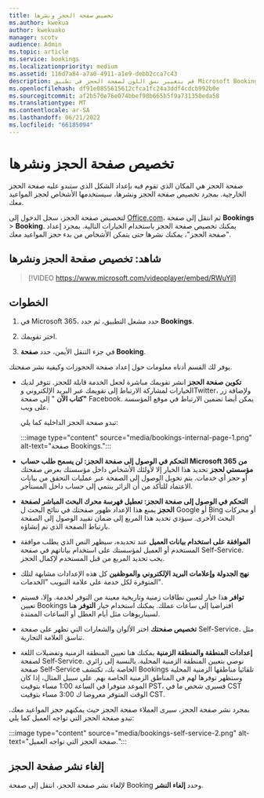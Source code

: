 ```yaml
---
title: تخصيص صفحة الحجز ونشرها
ms.author: kwekua
author: kwekuako
manager: scotv
audience: Admin
ms.topic: article
ms.service: bookings
ms.localizationpriority: medium
ms.assetid: 116d7a84-a7a0-4911-a1e9-debb2cca7c43
description: قم بتغيير نسق اللون لصفحة الحجز في تطبيق Microsoft Bookings.
ms.openlocfilehash: df91e0855615612cfca1fc24a3ddf4cdcb992b0e
ms.sourcegitcommit: af2b570e76e074bbef98b665b5f9a731350eda58
ms.translationtype: MT
ms.contentlocale: ar-SA
ms.lasthandoff: 06/21/2022
ms.locfileid: "66185094"
---
```

# <a name="customize-and-publish-your-booking-page"></a>تخصيص صفحة الحجز ونشرها

صفحة الحجز هي المكان الذي تقوم فيه بإعداد الشكل الذي ستبدو عليه صفحة الحجز الخارجية. بمجرد تخصيص صفحة الحجز ونشرها، سيستخدمها الأشخاص لحجز المواعيد معك.

لتخصيص صفحة الحجز، سجل الدخول إلى [Office.com](https://office.com)، ثم انتقل إلى صفحة **Bookings** \> **Booking**. يمكنك تخصيص صفحة الحجز باستخدام الخيارات التالية. بمجرد إعداد "صفحة الحجز"، يمكنك نشرها حتى يتمكن الأشخاص من بدء حجز المواعيد معك.

## <a name="watch-customize-and-publish-your-booking-page"></a>شاهد: تخصيص صفحة الحجز ونشرها

> [!VIDEO https://www.microsoft.com/videoplayer/embed/RWuYil]

## <a name="steps"></a>الخطوات

1. في Microsoft 365، حدد مشغل التطبيق، ثم حدد **Bookings**.

1. اختر تقويمك.

1. في جزء التنقل الأيمن، حدد **صفحة Booking**.

يوفر لك القسم أدناه معلومات حول إعداد صفحة الحجوزات وكيفية نشر صفحتك.

- **تكوين صفحة الحجز** انشر تقويمك مباشرة لجعل الخدمة قابلة للحجز. تتوفر لديك الخيارات لمشاركة الارتباط إلى تقويمك عبر البريد الإلكتروني وTwitter، ولإضافة زر **"كتاب الآن** " إلى صفحة Facebook. يمكن أيضا تضمين الارتباط في موقع المؤسسة على ويب.

    تبدو صفحة الحجز الداخلية كما يلي:

    :::image type="content" source="media/bookings-internal-page-1.png" alt-text="صفحة Bookings.":::

- **التحكم في الوصول إلى صفحة الحجز: لن يسمح طلب حساب Microsoft 365 من مؤسستي لحجز** تحديد هذا الخيار إلا لأولئك الأشخاص داخل مؤسستك بعرض صفحتك أو حجز أي خدمات. يتم تخويل الوصول إلى الصفحة عبر عمليات التحقق من بيانات الاعتماد للتأكد من أن الزائر ينتمي إلى حساب داخل المستأجر.

- **التحكم في الوصول إلى صفحة الحجز: تعطيل فهرسة محرك البحث المباشر لصفحة الحجز** يمنع هذا الإعداد ظهور صفحتك في نتائج البحث ل Google أو Bing أو محركات البحث الأخرى. سيؤدي تحديد هذا المربع إلى ضمان تقييد الوصول إلى الصفحة بارتباط الصفحة الذي تم إنشاؤه.

- **الموافقة على استخدام بيانات العميل** عند تحديده، سيظهر النص الذي يطلب موافقة المستخدم أو العميل لمؤسستك على استخدام بياناتهم في صفحة Self-Service. يجب تحديد المربع من قبل المستخدم لإكمال الحجز.

- **نهج الجدولة** **وإعلامات البريد الإلكتروني** **والموظفين** كل هذه الإعدادات مشابهة لتلك المتوفرة لكل خدمة على علامة التبويب "الخدمات".

- **توافر** هذا خيار لتعيين نطاقات زمنية وتاريخية معينة من التوفر لخدمة. وإلا، فسيتم تعيين Bookings افتراضيا إلى ساعات عملك. يمكنك استخدام خيار **التوفر** هنا لسيناريوهات مثل أيام العطل أو الساعات الممتدة.

- **تخصيص صفحتك** اختر الألوان والشعارات التي تظهر على صفحة Self-Service، مثل تناسق العلامة التجارية.

- **إعدادات المنطقة والمنطقة الزمنية** يمكنك هنا تعيين المنطقة الزمنية وتفضيلات اللغة لصفحة Self-Service. نوصي بتعيين المنطقة الزمنية المحلية. بالنسبة إلى زائري صفحة Self-Service الخاصة بك، تكتشف Bookings تلقائيا مناطقها الزمنية المحلية وستظهر توفرها لهم في المناطق الزمنية الخاصة بهم. على سبيل المثال، إذا كان الموعد متوفرا في الساعة 1:00 مساء بتوقيت PST، فسيرى شخص ما في CST الوقت المتوفر معروضا ك 3:00 مساء بتوقيت CST.

بمجرد نشر صفحة الحجز، سيرى العملاء صفحة الحجز حيث يمكنهم حجز المواعيد معك. تبدو صفحة الحجز التي تواجه العميل كما يلي:

:::image type="content" source="media/bookings-self-service-2.png" alt-text="صفحة الحجز التي تواجه العميل.":::

<!-- ## Publish the booking page

Watch this video or follow the steps below to publish or unpublish your booking page.

> [!VIDEO https://www.microsoft.com/videoplayer/embed/RWuYil]

1. In Microsoft 365, select the app launcher, and then select **Bookings**.

1. In the navigation pane, select **Booking page**.

1. Verify your scheduling policies are correct. See [Set your scheduling policies](set-scheduling-policies.md) for more information.

1. Select **Save and publish**. You'll see a confirmation message.

1. Select **Open published page** to see your page in a web browser. -->

## <a name="unpublish-the-booking-page"></a>إلغاء نشر صفحة الحجز

لإلغاء نشر صفحة الحجز، انتقل إلى صفحة Booking وحدد **إلغاء النشر**.
